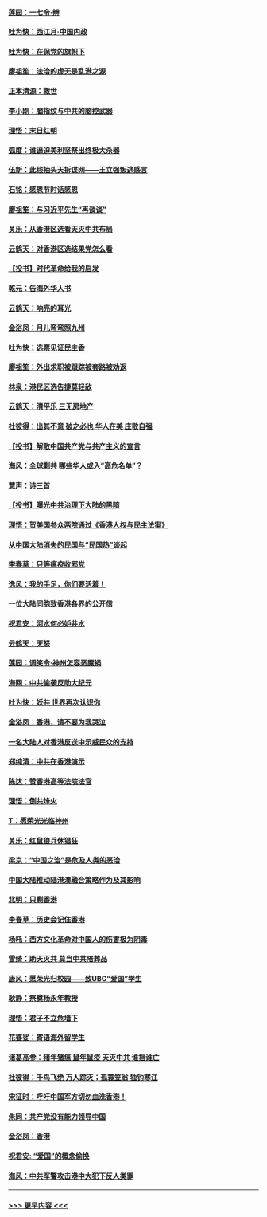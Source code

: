 #### [莲园：一七令‧辨](../pages/nsc993/n11692558.md?t=12012111) 
#### [吐为快：西江月·中国内政](../pages/nsc993/n11692071.md?t=12012111) 
#### [吐为快：在保党的旗帜下](../pages/nsc993/n11691188.md?t=12012111) 
#### [廖祖笙：法治的虚无是乱港之源](../pages/nsc993/n11690605.md?t=12012111) 
#### [正本清源：救世](../pages/nsc993/n11689134.md?t=12012111) 
#### [李小刚：脑指纹与中共的脑控武器](../pages/nsc993/n11688900.md?t=12012111) 
#### [理悟：末日红朝](../pages/nsc993/n11688829.md?t=12012111) 
#### [弧度：谁逼迫美利坚祭出终极大杀器](../pages/nsc993/n11688735.md?t=12012111) 
#### [伍新：此线抽头天拆谍网——王立强叛逃感言](../pages/nsc993/n11687981.md?t=12012111) 
#### [石铭：感恩节时话感恩](../pages/nsc993/n11687568.md?t=12012111) 
#### [廖祖笙：与习近平先生“再谈谈”](../pages/nsc993/n11687005.md?t=12012111) 
#### [关乐：从香港区选看天灭中共布局](../pages/nsc993/n11686647.md?t=12012111) 
#### [云鹤天：对香港区选结果党怎么看](../pages/nsc993/n11686216.md?t=12012111) 
#### [【投书】时代革命给我的启发](../pages/nsc993/n11684287.md?t=12012111) 
#### [乾元：告海外华人书](../pages/nsc993/n11684044.md?t=12012111) 
#### [云鹤天：响亮的耳光](../pages/nsc993/n11684254.md?t=12012111) 
#### [金浴凤：月儿弯弯照九州](../pages/nsc993/n11684231.md?t=12012111) 
#### [吐为快：选票见证民主香](../pages/nsc993/n11684206.md?t=12012111) 
#### [廖祖笙：外出求职被跟踪被套路被劝返](../pages/nsc993/n11683874.md?t=12012111) 
#### [林泉：港民区选告捷莫轻敌](../pages/nsc993/n11683930.md?t=12012111) 
#### [云鹤天：清平乐 三无房地产](../pages/nsc993/n11681521.md?t=12012111) 
#### [杜彼得：出其不意 破之必也 华人在美 庄敬自强](../pages/nsc993/n11679554.md?t=12012111) 
#### [【投书】解散中国共产党与共产主义的宣言](../pages/nsc993/n11679177.md?t=12012111) 
#### [海风：全球剿共 哪些华人或入“高危名单”？](../pages/nsc993/n11678617.md?t=12012111) 
#### [慧声：诗三首](../pages/nsc993/n11678848.md?t=12012111) 
#### [【投书】曝光中共治理下大陆的黑暗](../pages/nsc993/n11678674.md?t=12012111) 
#### [理悟：贺美国参众两院通过《香港人权与民主法案》](../pages/nsc993/n11678104.md?t=12012111) 
#### [从中国大陆消失的民国与“民国热”谈起](../pages/nsc993/n11678075.md?t=12012111) 
#### [李春草：只等瘟疫收邪党](../pages/nsc993/n11677308.md?t=12012111) 
#### [逸风：我的手足，你们要活着！](../pages/nsc993/n11676352.md?t=12012111) 
#### [一位大陆同胞致香港各界的公开信](../pages/nsc993/n11675761.md?t=12012111) 
#### [祝君安：河水何必妒井水](../pages/nsc993/n11675746.md?t=12012111) 
#### [云鹤天：天怒](../pages/nsc993/n11675718.md?t=12012111) 
#### [莲园：调笑令‧神州怎容恶魔祸](../pages/nsc993/n11675648.md?t=12012111) 
#### [海网：中共偷袭反助大纪元](../pages/nsc993/n11673515.md?t=12012111) 
#### [吐为快：妖共 世界再次认识你](../pages/nsc993/n11673506.md?t=12012111) 
#### [金浴凤：香港，请不要为我哭泣](../pages/nsc993/n11673248.md?t=12012111) 
#### [一名大陆人对香港反送中示威民众的支持](../pages/nsc993/n11672615.md?t=12012111) 
#### [郑纯清：中共在香港演示](../pages/nsc993/n11670539.md?t=12012111) 
#### [陈达：赞香港高等法院法官](../pages/nsc993/n11669542.md?t=12012111) 
#### [理悟：倒共烽火](../pages/nsc993/n11668844.md?t=12012111) 
#### [T：愿荣光光临神州](../pages/nsc993/n11668421.md?t=12012111) 
#### [关乐：红鼠狼兵休猖狂](../pages/nsc993/n11668378.md?t=12012111) 
#### [梁京：“中国之治”是危及人类的恶治](../pages/nsc993/n11668328.md?t=12012111) 
#### [中国大陆推动陆港澳融合策略作为及其影响](../pages/nsc993/n11668157.md?t=12012111) 
#### [北明：只剩香港](../pages/nsc993/n11668002.md?t=12012111) 
#### [李春草：历史会记住香港](../pages/nsc993/n11667927.md?t=12012111) 
#### [杨吒：西方文化革命对中国人的伤害极为阴毒](../pages/nsc993/n11664521.md?t=12012111) 
#### [雪绮：助天灭共 莫当中共陪葬品](../pages/nsc993/n11662650.md?t=12012111) 
#### [唐风：愿荣光归校园——致UBC“爱国”学生](../pages/nsc993/n11662194.md?t=12012111) 
#### [耿静：祭奠杨永年教授](../pages/nsc993/n11662514.md?t=12012111) 
#### [理悟：君子不立危墙下](../pages/nsc993/n11662172.md?t=12012111) 
#### [花婆娑：寄语海外留学生](../pages/nsc993/n11662121.md?t=12012111) 
#### [诸葛高参：猪年猪瘟 鼠年鼠疫 天灭中共 谁挡谁亡](../pages/nsc993/n11661980.md?t=12012111) 
#### [杜彼得：千鸟飞绝 万人踪灭；孤蓑笠翁 独钓寒江](../pages/nsc993/n11661170.md?t=12012111) 
#### [宋征时：呼吁中国军方切勿血洗香港！](../pages/nsc993/n11415318.md?t=12012111) 
#### [朱同：共产党没有能力领导中国](../pages/nsc993/n11660421.md?t=12012111) 
#### [金浴凤：香港](../pages/nsc993/n11660419.md?t=12012111) 
#### [祝君安: “爱国”的概念偷换](../pages/nsc993/n11659706.md?t=12012111) 
#### [海风：中共军警攻击港中大犯下反人类罪](../pages/nsc993/n11659632.md?t=12012111) 

----
#### [ >>> 更早内容 <<< ](../indexes/nsc993-earlier.md)
